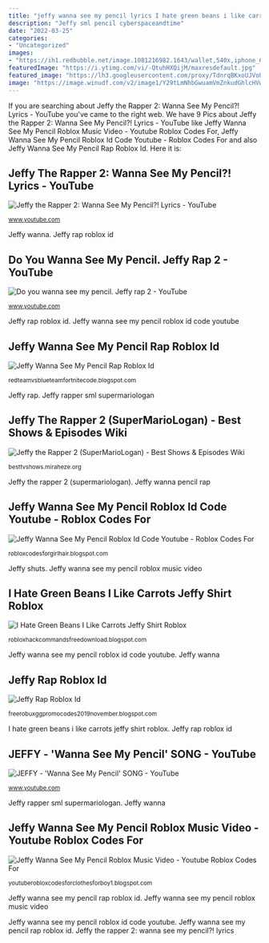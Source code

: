 ```yaml
---
title: "jeffy wanna see my pencil lyrics I hate green beans i like carrots jeffy shirt roblox"
description: "Jeffy sml pencil cyberspaceandtime"
date: "2022-03-25"
categories:
- "Uncategorized"
images:
- "https://ih1.redbubble.net/image.1081216982.1643/wallet,540x,iphone_6s_wallet-pad,600x600,f8f8f8.jpg"
featuredImage: "https://i.ytimg.com/vi/-QtuhHXQijM/maxresdefault.jpg"
featured_image: "https://lh3.googleusercontent.com/proxy/TdnrqBKxoUJVoUob-rGlACH07OvKTddYQzAXbmDyyY4rCZzZcZTSecm6UmON7FD_0J3NLg_g32RbdlgZ8BGIvceGzojlaizHp5JJRP6DdNXLloY4kqc_Zs-9=w1200-h630-p-k-no-nu"
image: "https://image.winudf.com/v2/image1/Y29tLmNhbGwuamVmZnkudGhlcHVwcGV0X3NjcmVlbl8xXzE1NTUyMDk5MDdfMDU2/screen-1.jpg?fakeurl=1&amp;type=.jpg"
---
```


If you are searching about Jeffy the Rapper 2: Wanna See My Pencil?! Lyrics - YouTube you've came to the right web. We have 9 Pics about Jeffy the Rapper 2: Wanna See My Pencil?! Lyrics - YouTube like Jeffy Wanna See My Pencil Roblox Music Video - Youtube Roblox Codes For, Jeffy Wanna See My Pencil Roblox Id Code Youtube - Roblox Codes For and also Jeffy Wanna See My Pencil Rap Roblox Id. Here it is:

## Jeffy The Rapper 2: Wanna See My Pencil?! Lyrics - YouTube

![Jeffy the Rapper 2: Wanna See My Pencil?! Lyrics - YouTube](https://i.ytimg.com/vi/jVob-S8d6LI/hqdefault.jpg "Jeffy wanna")

<small>www.youtube.com</small>

Jeffy wanna. Jeffy rap roblox id

## Do You Wanna See My Pencil. Jeffy Rap 2 - YouTube

![Do you wanna see my pencil. Jeffy rap 2 - YouTube](https://i.ytimg.com/vi/d0fOFEo5JXY/maxresdefault.jpg "Jeffy wanna see my pencil roblox id code youtube")

<small>www.youtube.com</small>

Jeffy rap roblox id. Jeffy wanna see my pencil roblox id code youtube

## Jeffy Wanna See My Pencil Rap Roblox Id

![Jeffy Wanna See My Pencil Rap Roblox Id](https://i.ytimg.com/vi/sJHxeBPsnag/maxresdefault.jpg "Jeffy rap roblox id")

<small>redteamvsblueteamfortnitecode.blogspot.com</small>

Jeffy rap. Jeffy rapper sml supermariologan

## Jeffy The Rapper 2 (SuperMarioLogan) - Best Shows &amp; Episodes Wiki

![Jeffy the Rapper 2 (SuperMarioLogan) - Best Shows &amp; Episodes Wiki](https://static.miraheze.org/besttvshowswiki/thumb/4/42/Hey_Daddy!.jpg/1200px-Hey_Daddy!.jpg "Jeffy rap roblox id")

<small>besttvshows.miraheze.org</small>

Jeffy the rapper 2 (supermariologan). Jeffy wanna pencil rap

## Jeffy Wanna See My Pencil Roblox Id Code Youtube - Roblox Codes For

![Jeffy Wanna See My Pencil Roblox Id Code Youtube - Roblox Codes For](https://ih1.redbubble.net/image.1081216982.1643/wallet,540x,iphone_6s_wallet-pad,600x600,f8f8f8.jpg "Jeffy rap")

<small>robloxcodesforgirlhair.blogspot.com</small>

Jeffy shuts. Jeffy wanna see my pencil roblox music video

## I Hate Green Beans I Like Carrots Jeffy Shirt Roblox

![I Hate Green Beans I Like Carrots Jeffy Shirt Roblox](https://i.ytimg.com/vi/eBbkT1fwPKk/maxresdefault.jpg "Jeffy wanna pencil rap")

<small>robloxhackcommandsfreedownload.blogspot.com</small>

Jeffy wanna see my pencil roblox id code youtube. Jeffy wanna

## Jeffy Rap Roblox Id

![Jeffy Rap Roblox Id](https://lh3.googleusercontent.com/proxy/TdnrqBKxoUJVoUob-rGlACH07OvKTddYQzAXbmDyyY4rCZzZcZTSecm6UmON7FD_0J3NLg_g32RbdlgZ8BGIvceGzojlaizHp5JJRP6DdNXLloY4kqc_Zs-9=w1200-h630-p-k-no-nu "Jeffy rapper sml supermariologan")

<small>freerobuxggpromocodes2019november.blogspot.com</small>

I hate green beans i like carrots jeffy shirt roblox. Jeffy rap roblox id

## JEFFY - &#039;Wanna See My Pencil&#039; SONG - YouTube

![JEFFY - &#039;Wanna See My Pencil&#039; SONG - YouTube](https://i.ytimg.com/vi/-QtuhHXQijM/maxresdefault.jpg "Jeffy rap")

<small>www.youtube.com</small>

Jeffy rapper sml supermariologan. Jeffy wanna

## Jeffy Wanna See My Pencil Roblox Music Video - Youtube Roblox Codes For

![Jeffy Wanna See My Pencil Roblox Music Video - Youtube Roblox Codes For](https://image.winudf.com/v2/image1/Y29tLmNhbGwuamVmZnkudGhlcHVwcGV0X3NjcmVlbl8xXzE1NTUyMDk5MDdfMDU2/screen-1.jpg?fakeurl=1&amp;type=.jpg "Jeffy shuts")

<small>youtuberobloxcodesforclothesforboy1.blogspot.com</small>

Jeffy wanna see my pencil rap roblox id. Jeffy wanna see my pencil roblox music video

Jeffy wanna see my pencil roblox id code youtube. Jeffy wanna see my pencil rap roblox id. Jeffy the rapper 2: wanna see my pencil?! lyrics
